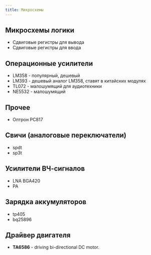 ```yaml
---
title: Микросхемы
---
```



## Микросхемы логики
- Сдвиговые регистры для вывода
- Сдвиговые регистры для ввода

## Операционные усилители
- LM358 - популярный, дешевый
- LM393 - дешевый аналог LM358, ставят в китайских модулях
- TL072 - малошумящий для аудиотехники
- NE5532 - малошумящий


## Прочее
- Оптрон PC817

## Свичи (аналоговые переключатели)
- spdt
- sp3t

## Усилители ВЧ-сигналов
- LNA BGA420
- PA 


## Зарядка аккумуляторов
- tp405
- bq25896


## Драйвер двигателя
- **TA6586** - driving bi-directional DC motor.

